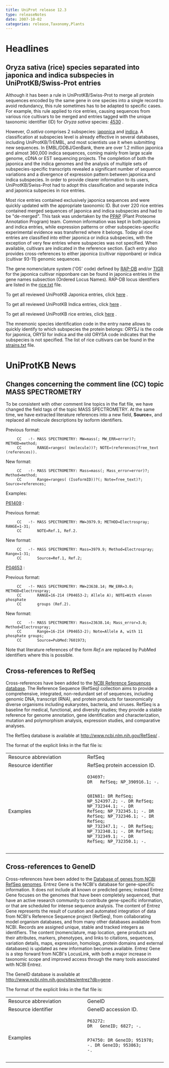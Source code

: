 ```yaml
---
title: UniProt release 12.3
type: releaseNotes
date: 2007-10-02
categories: release,Taxonomy,Plants
---
```


# Headlines

## Oryza sativa (rice) species separated into japonica and indica subspecies in UniProtKB/Swiss-Prot entries

Although it has been a rule in UniProtKB/Swiss-Prot to merge all protein sequences encoded by the same gene in one species into a single record to avoid redundancy, this rule sometimes has to be adapted to specific cases. For example, this rule applied to rice entries, causing sequences from various rice cultivars to be merged and entries tagged with the unique taxonomic identifier (ID) for *Oryza sativa* species: [4530](http://www.uniprot.org/taxonomy/4530) .

However, *O.sativa* comprises 2 subspecies: [japonica](http://www.uniprot.org/taxonomy/39947) and [indica](http://www.uniprot.org/taxonomy/39946). A classification at subspecies level is already effective in several databases, including UniProtKB/TrEMBL, and most scientists use it when submitting new sequences. In EMBL/DDBJ/GenBank, there are over 1.2 million japonica and almost 360,000 indica sequences, coming mainly from large scale genome, cDNA or EST sequencing projects. The completion of both the japonica and the indica genomes and the analysis of multiple sets of subspecies-specific transcripts revealed a significant number of sequence variations and a divergence of expression pattern between japonica and indica subspecies. In order to provide clearer information to its users, UniProtKB/Swiss-Prot had to adopt this classification and separate indica and japonica subpecies in rice entries.

Most rice entries contained exclusively japonica sequences and were quickly updated with the appropriate taxonomic ID. But over 220 rice entries contained merged sequences of japonica and indica subspecies and had to be "de-merged". This task was undertaken by the [PPAP](http://www.expasy.org/sprot/ppap/) (Plant Proteome Annotation Program) team. Common information was kept in both japonica and indica entries, while expression patterns or other subspecies-specific experimental evidence was transferred where it belongs. Today all rice entries are classified into either japonica or indica subspecies, with the exception of very few entries where subspecies was not specified. When available, cultivars are indicated in the reference section. Each entry also provides cross-references to either japonica (cultivar nipponbare) or indica (cultivar 93-11) genomic sequences.

The gene nomenclature system ('OS' code) defined by [RAP-DB](http://rapdb.dna.affrc.go.jp/) and/or [TIGR](http://rice.tigr.org/) for the japonica cultivar nipponbare can be found in japonica entries in the gene names subsection (Ordered Locus Names). RAP-DB locus identifiers are listed in the [rice.txt](https://ftp.uniprot.org/pub/databases/uniprot/current_release/knowledgebase/complete/docs/rice) file.

To get all reviewed UniProtKB Japonica entries, click [here](http://www.uniprot.org/uniprot/?query=taxonomy:39947+AND+reviewed:yes) .

To get all reviewed UniProtKB Indica entries, click [here](http://www.uniprot.org/uniprot/?query=taxonomy:39946+AND+reviewed:yes) .

To get all reviewed UniProtKB rice entries, click [here](http://www.uniprot.org/uniprot/?query=taxonomy:39946+OR+taxonomy:39947+OR+taxonomy:4530%29+AND+reviewed:yes) .

The mnemonic species identification code in the entry name allows to quickly identify to which subspecies the protein belongs: ORYSJ is the code for japonica, ORYSI for indica and the old ORYSA code indicates that the subspecies is not specified. The list of rice cultivars can be found in the [strains.txt](https://ftp.uniprot.org/pub/databases/uniprot/current_release/knowledgebase/complete/docs/strains) file.

# UniProtKB News

## Changes concerning the comment line (CC) topic MASS SPECTROMETRY

To be consistent with other comment line topics in the flat file, we have changed the field tags of the topic MASS SPECTROMETRY. At the same time, we have extracted literature references into a new field, **Source=**, and replaced all molecule descriptions by isoform identifiers.

Previous format:

         CC   -!- MASS SPECTROMETRY: MW=mass(; MW_ERR=error)?; METHOD=method;
         CC       RANGE=ranges( (molecule))?; NOTE=(references|free_text (references)).
        

New format:

         CC   -!- MASS SPECTROMETRY: Mass=mass(; Mass_error=error)?; Method=method;
         CC       Range=ranges( (IsoformID))?(; Note=free_text)?; Source=references;
        

Examples:

[P61409](http://www.uniprot.org/uniprot/P61409) :

Previous format:

         CC   -!- MASS SPECTROMETRY: MW=3979.9; METHOD=Electrospray; RANGE=1-31;
         CC       NOTE=Ref.1, Ref.2.
        

New format:

         CC   -!- MASS SPECTROMETRY: Mass=3979.9; Method=Electrospray; Range=1-31;
         CC       Source=Ref.1, Ref.2;
        

[P04653](http://www.uniprot.org/uniprot/P04653) :

Previous format:

         CC   -!- MASS SPECTROMETRY: MW=23638.14; MW_ERR=3.0; METHOD=Electrospray;
         CC       RANGE=16-214 (P04653-2; Allele A); NOTE=With eleven phosphate
         CC       groups (Ref.2).
        

New format:

         CC   -!- MASS SPECTROMETRY: Mass=23638.14; Mass_error=3.0; Method=Electrospray;
         CC       Range=16-214 (P04653-2); Note=Allele A, with 11 phosphate groups;
         CC       Source=PubMed:7601973;
        

Note that literature references of the form *Ref.n* are replaced by PubMed identifiers where this is possible.

## Cross-references to RefSeq

Cross-references have been added to the [NCBI Reference Sequences database](http://www.ncbi.nlm.nih.gov/RefSeq/). The Reference Sequence (RefSeq) collection aims to provide a comprehensive, integrated, non-redundant set of sequences, including genomic DNA, transcript (RNA), and protein products for taxonomically diverse organisms including eukaryotes, bacteria, and viruses. RefSeq is a baseline for medical, functional, and diversity studies; they provide a stable reference for genome annotation, gene identification and characterization, mutation and polymorphism analysis, expression studies, and comparative analyses.

The RefSeq database is available at <http://www.ncbi.nlm.nih.gov/RefSeq/> .

The format of the explicit links in the flat file is:

<table><colgroup><col style="width: 50%" /><col style="width: 50%" /></colgroup><tbody><tr class="odd"><td>Resource abbreviation</td><td>RefSeq</td></tr><tr class="even"><td>Resource identifier</td><td>RefSeq protein accession ID.</td></tr><tr class="odd"><td>Examples</td><td><pre><code>O34697:
DR   RefSeq; NP_390916.1; -.

Q8IN81:
DR   RefSeq; NP_524397.2; -.
DR   RefSeq; NP_732344.1; -.
DR   RefSeq; NP_732345.1; -.
DR   RefSeq; NP_732346.1; -.
DR   RefSeq; NP_732347.1; -.
DR   RefSeq; NP_732348.1; -.
DR   RefSeq; NP_732349.1; -.
DR   RefSeq; NP_732350.1; -.</code></pre></td></tr></tbody></table>

## Cross-references to GeneID

Cross-references have been added to the [Database of genes from NCBI RefSeq genomes](http://www.ncbi.nlm.nih.gov/sites/entrez?db=gene). Entrez Gene is the NCBI's database for gene-specific information. It does not include all known or predicted genes; instead Entrez Gene focuses on the genomes that have been completely sequenced, that have an active research community to contribute gene-specific information, or that are scheduled for intense sequence analysis. The content of Entrez Gene represents the result of curation and automated integration of data from NCBI's Reference Sequence project (RefSeq), from collaborating model organism databases, and from many other databases available from NCBI. Records are assigned unique, stable and tracked integers as identifiers. The content (nomenclature, map location, gene products and their attributes, markers, phenotypes, and links to citations, sequences, variation details, maps, expression, homologs, protein domains and external databases) is updated as new information becomes available. Entrez Gene is a step forward from NCBI's LocusLink, with both a major increase in taxonomic scope and improved access through the many tools associated with NCBI Entrez.

The GeneID database is available at <http://www.ncbi.nlm.nih.gov/sites/entrez?db=gene> .

The format of the explicit links in the flat file is:

<table><colgroup><col style="width: 50%" /><col style="width: 50%" /></colgroup><tbody><tr class="odd"><td>Resource abbreviation</td><td>GeneID</td></tr><tr class="even"><td>Resource identifier</td><td>GeneID accession ID.</td></tr><tr class="odd"><td>Examples</td><td><pre><code>P63272:
DR   GeneID; 6827; -.

P74750:
DR   GeneID; 951978; -.
DR   GeneID; 953863; -.</code></pre></td></tr></tbody></table>
